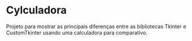 # Cylculadora
Projeto para mostrar as principais diferenças entre as bibliotecas Tkinter e CustomTkinter usando uma calculadora para comparativo.
